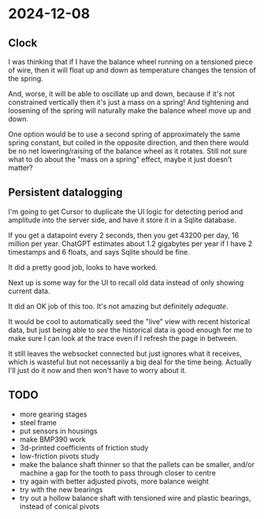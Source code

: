 # 2024-12-08

## Clock

I was thinking that if I have the balance wheel running on a tensioned piece of wire,
then it will float up and down as temperature changes the tension of the spring.

And, worse, it will be able to oscillate up and down, because if it's not constrained
vertically then it's just a mass on a spring! And tightening and loosening of the spring
will naturally make the balance wheel move up and down.

One option would be to use a second spring of approximately the same spring constant,
but coiled in the opposite direction, and then there would be no net lowering/raising
of the balance wheel as it rotates. Still not sure what to do about the "mass on a spring"
effect, maybe it just doesn't matter?

## Persistent datalogging

I'm going to get Cursor to duplicate the UI logic for detecting period and amplitude into
the server side, and have it store it in a Sqlite database.

If you get a datapoint every 2 seconds, then you get 43200 per day, 16 million per year.
ChatGPT estimates about 1.2 gigabytes per year if I have 2 timestamps and 6 floats, and
says Sqlite should be fine.

It did a pretty good job, looks to have worked.

Next up is some way for the UI to recall old data instead of only showing current data.

It did an OK job of this too. It's not amazing but definitely *adequate*.

It would be cool to automatically seed the "live" view with recent historical data, but just
being able to *see* the historical data is good enough for me to make sure I can look at
the trace even if I refresh the page in between.

It still leaves the websocket connected but just ignores what it receives,
which is wasteful but not necessarily a big deal for the time being. Actually I'll just
do it now and then won't have to worry about it.

## TODO

 * more gearing stages
 * steel frame
 * put sensors in housings
 * make BMP390 work
 * 3d-printed coefficients of friction study
 * low-friction pivots study
 * make the balance shaft thinner so that the pallets can be smaller, and/or machine a gap for the tooth to pass through closer to centre
 * try again with better adjusted pivots, more balance weight
 * try with the new bearings
 * try out a hollow balance shaft with tensioned wire and plastic bearings, instead of conical pivots
